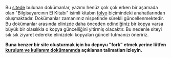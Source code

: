 Bu [sitede](http://bafra.roktas.me) bulunan dokümanlar, yazımı henüz çok çok
erken bir aşamada olan "Bilgisayarcının El Kitabı" isimli kitabın
[folyo](http://fo.roktas.me/fo-intro) biçimindeki anahatlarından oluşmaktadır.
Dokümanlar zamanımız nispetinde sürekli güncellenmektedir.  Bu dokümanlar
arasında elinizde daha önceden edindiğiniz bir kopya varsa büyük bir olasılıkla
o kopya güncelliğini yitirmiş olacaktır.  Bu nedenle siteyi sık sık ziyaret
edereke elinizdeki kopyaları güncel tutmanızı öneririz.

**Buna benzer bir site oluşturmak için bu depoyu "fork" etmek yerine lütfen
[kurulum ve kullanım dokümanında](http://fo.roktas.me/fo-intro) açıklanan
talimatları izleyin.**
